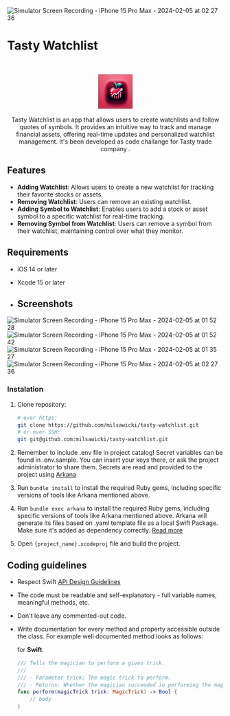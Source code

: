 ![Simulator Screen Recording - iPhone 15 Pro Max - 2024-02-05 at 02 27 36](https://github.com/milsawicki/tasty-watchlist/assets/9397489/02f633a1-c197-434e-ba0a-dd57990eee34)
# Tasty Watchlist
<br />
<p align="center">
  <a href="https://github.com/milsawicki/tasty-watchlist/">
    <img src="logo.png" alt="Logo" width="80" height="80">
  </a>
  <p align="center">
    Tasty Watchlist is an app that allows users to create watchlists and follow quotes of symbols. It provides an intuitive way to track and manage financial assets, offering real-time updates and personalized watchlist management. It's been developed as code challange for Tasty trade company .
  </p>
</p>

## Features
- **Adding Watchlist**: Allows users to create a new watchlist for tracking their favorite stocks or assets.
- **Removing Watchlist**: Users can remove an existing watchlist.
- **Adding Symbol to Watchlist**: Enables users to add a stock or asset symbol to a specific watchlist for real-time tracking.
- **Removing Symbol from Watchlist**: Users can remove a symbol from their watchlist, maintaining control over what they monitor.

## Requirements
- iOS 14 or later
- Xcode 15 or later

- ## Screenshots
![Simulator Screen Recording - iPhone 15 Pro Max - 2024-02-05 at 01 52 28](https://github.com/milsawicki/tasty-watchlist/assets/9397489/c4ce1f26-b0d6-490f-93a7-927046972990)
![Simulator Screen Recording - iPhone 15 Pro Max - 2024-02-05 at 01 52 42](https://github.com/milsawicki/tasty-watchlist/assets/9397489/6d0892b4-de49-4720-adfc-52c50be9b066)
![Simulator Screen Recording - iPhone 15 Pro Max - 2024-02-05 at 01 35 27](https://github.com/milsawicki/tasty-watchlist/assets/9397489/cffacbd8-b8d9-469d-8d4a-dda97378bc09)
![Simulator Screen Recording - iPhone 15 Pro Max - 2024-02-05 at 02 27 36](https://github.com/milsawicki/tasty-watchlist/assets/9397489/df65066c-78ef-4aec-8245-08520daa7bac)


### Instalation

1. Clone repository:

    ```bash
    # over https:
    git clone https://github.com/milsawicki/tasty-watchlist.git
    # or over SSH:
    git git@github.com:milsawicki/tasty-watchlist.git
    ```
2. Remember to include .env file in project catalog! Secret variables can be found in .env.sample. You can insert your keys there, or ask the project administrator to share them. Secrets are read and provided to the project using [Arkana](https://github.com/rogerluan/arkana) 

3. Run `bundle install` to install the required Ruby gems, including specific versions of tools like Arkana mentioned above.

4. Run `bundle exec arkana` to install the required Ruby gems, including specific versions of tools like Arkana mentioned above. Arkana will generate its files based on .yaml template file as a local Swift Package. Make sure it's added as dependency correctly. [Read more](https://github.com/rogerluan/arkana?tab=readme-ov-file#adding-a-local-swift-package-to-your-xcode-project) 

5. Open `{project_name}.xcodeproj` file and build the project.


## Coding guidelines

- Respect Swift [API Design Guidelines](https://swift.org/documentation/api-design-guidelines/)
- The code must be readable and self-explanatory - full variable names, meaningful methods, etc.
- Don't leave any commented-out code.
- Write documentation for every method and property accessible outside the class. For example well documented method looks as follows:

    for **Swift**:

    ```swift
    /// Tells the magician to perform a given trick.
    ///
    /// - Parameter trick: The magic trick to perform.
    /// - Returns: Whether the magician succeeded in performing the magic trick.
    func perform(magicTrick trick: MagicTrick) -> Bool {
        // body
    }
